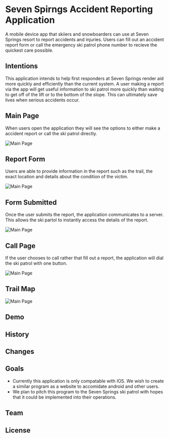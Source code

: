 # Seven Spirngs Accident Reporting Application
A mobile device app that skiiers and snowboarders can use at Seven Springs resort to report accidents and injuries. Users can fill out an accident report form or call the emergency ski patrol phone number to recieve the quickest care possible. 
## Intentions
This application intends to help first responders at Seven Springs render aid more quickly and efficiently than the current system.  A user making a report via the app will get useful information to ski patrol more quickly than waiting to get off of the lift or to the bottom of the slope. This can ultimately save lives when serious accidents occur.
## Main Page
When users open the application they will see the options to either make a accident report or call the ski patrol directly.

![Main Page](elevator-generator/main-page.png)
## Report Form
Users are able to provide information in the report such as the trail, the exact location and details about the condition of the victim.

![Main Page](elevator-generator/report-form.png)
## Form Submitted
Once the user submits the report, the application communicates to a server.  This allows the ski partol to instantly access the details of the report.

![Main Page](elevator-generator/form-submitted.png)
## Call Page
If the user chooses to call rather that fill out a report, the application will dial the ski patrol with one button.

![Main Page](elevator-generator/call-page.png)
## Trail Map
![Main Page](elevator-generator/trail-map.jpg)
## Demo

## History

## Changes

## Goals
* Currently this application is only compatable with IOS.  We wish to create a similar program as a website to accomidate android and other users.
* We plan to pitch this program to the Seven Springs ski patrol with hopes that it could be implemented into their operations.

## Team

## License

